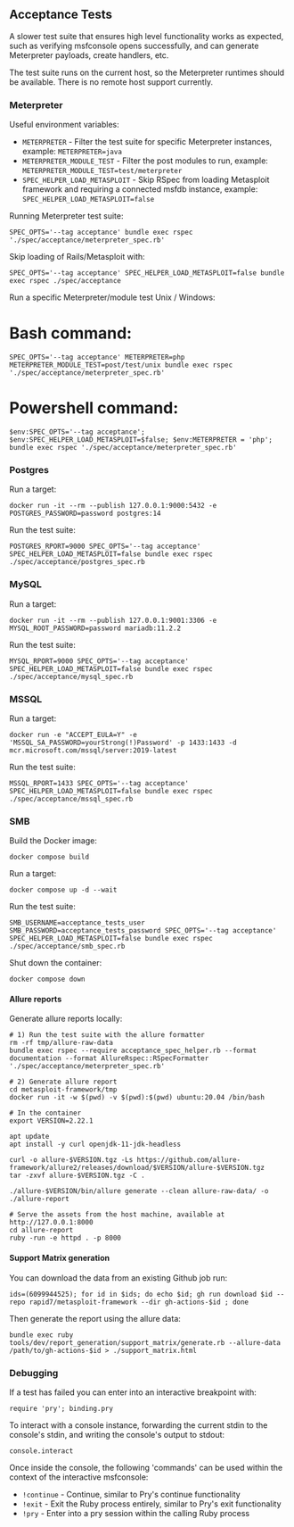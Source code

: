 ## Acceptance Tests

A slower test suite that ensures high level functionality works as expected,
such as verifying msfconsole opens successfully, and can generate Meterpreter payloads,
create handlers, etc.

The test suite runs on the current host, so the Meterpreter runtimes should be available.
There is no remote host support currently.

### Meterpreter

Useful environment variables:
- `METERPRETER` - Filter the test suite for specific Meterpreter instances, example: `METERPRETER=java`
- `METERPRETER_MODULE_TEST` - Filter the post modules to run, example: `METERPRETER_MODULE_TEST=test/meterpreter`
- `SPEC_HELPER_LOAD_METASPLOIT` - Skip RSpec from loading Metasploit framework and requiring a connected msfdb instance, example: `SPEC_HELPER_LOAD_METASPLOIT=false`

Running Meterpreter test suite:

```
SPEC_OPTS='--tag acceptance' bundle exec rspec './spec/acceptance/meterpreter_spec.rb'
```

Skip loading of Rails/Metasploit with:

```
SPEC_OPTS='--tag acceptance' SPEC_HELPER_LOAD_METASPLOIT=false bundle exec rspec ./spec/acceptance
```

Run a specific Meterpreter/module test Unix / Windows:

# Bash command:
```
SPEC_OPTS='--tag acceptance' METERPRETER=php METERPRETER_MODULE_TEST=post/test/unix bundle exec rspec './spec/acceptance/meterpreter_spec.rb'
```

# Powershell command:
```
$env:SPEC_OPTS='--tag acceptance'; $env:SPEC_HELPER_LOAD_METASPLOIT=$false; $env:METERPRETER = 'php'; bundle exec rspec './spec/acceptance/meterpreter_spec.rb'
```

### Postgres

Run a target:

```
docker run -it --rm --publish 127.0.0.1:9000:5432 -e POSTGRES_PASSWORD=password postgres:14
```

Run the test suite:

```
POSTGRES_RPORT=9000 SPEC_OPTS='--tag acceptance' SPEC_HELPER_LOAD_METASPLOIT=false bundle exec rspec ./spec/acceptance/postgres_spec.rb
```

### MySQL

Run a target:

```
docker run -it --rm --publish 127.0.0.1:9001:3306 -e MYSQL_ROOT_PASSWORD=password mariadb:11.2.2
```

Run the test suite:

```
MYSQL_RPORT=9000 SPEC_OPTS='--tag acceptance' SPEC_HELPER_LOAD_METASPLOIT=false bundle exec rspec ./spec/acceptance/mysql_spec.rb
```

### MSSQL

Run a target:

```
docker run -e "ACCEPT_EULA=Y" -e 'MSSQL_SA_PASSWORD=yourStrong(!)Password' -p 1433:1433 -d mcr.microsoft.com/mssql/server:2019-latest
```

Run the test suite:

```
MSSQL_RPORT=1433 SPEC_OPTS='--tag acceptance' SPEC_HELPER_LOAD_METASPLOIT=false bundle exec rspec ./spec/acceptance/mssql_spec.rb
```

### SMB

Build the Docker image:

```
docker compose build
```

Run a target:

```
docker compose up -d --wait
```

Run the test suite:

```
SMB_USERNAME=acceptance_tests_user SMB_PASSWORD=acceptance_tests_password SPEC_OPTS='--tag acceptance' SPEC_HELPER_LOAD_METASPLOIT=false bundle exec rspec ./spec/acceptance/smb_spec.rb
```

Shut down the container:
```
docker compose down
```

#### Allure reports

Generate allure reports locally:

```
# 1) Run the test suite with the allure formatter
rm -rf tmp/allure-raw-data
bundle exec rspec --require acceptance_spec_helper.rb --format documentation --format AllureRspec::RSpecFormatter './spec/acceptance/meterpreter_spec.rb'

# 2) Generate allure report
cd metasploit-framework/tmp
docker run -it -w $(pwd) -v $(pwd):$(pwd) ubuntu:20.04 /bin/bash

# In the container
export VERSION=2.22.1

apt update
apt install -y curl openjdk-11-jdk-headless

curl -o allure-$VERSION.tgz -Ls https://github.com/allure-framework/allure2/releases/download/$VERSION/allure-$VERSION.tgz
tar -zxvf allure-$VERSION.tgz -C .

./allure-$VERSION/bin/allure generate --clean allure-raw-data/ -o ./allure-report

# Serve the assets from the host machine, available at http://127.0.0.1:8000
cd allure-report
ruby -run -e httpd . -p 8000
```

#### Support Matrix generation

You can download the data from an existing Github job run:

```
ids=(6099944525); for id in $ids; do echo $id; gh run download $id --repo rapid7/metasploit-framework --dir gh-actions-$id ; done
```

Then generate the report using the allure data:

```
bundle exec ruby tools/dev/report_generation/support_matrix/generate.rb --allure-data /path/to/gh-actions-$id > ./support_matrix.html
```

### Debugging

If a test has failed you can enter into an interactive breakpoint with:

```
require 'pry'; binding.pry
```

To interact with a console instance, forwarding the current stdin to the console's stdin,
and writing the console's output to stdout:

```
console.interact
```

Once inside the console, the following 'commands' can be used within the context of
the interactive msfconsole:

- `!continue` - Continue, similar to Pry's continue functionality
- `!exit` - Exit the Ruby process entirely, similar to Pry's exit functionality
- `!pry` - Enter into a pry session within the calling Ruby process
